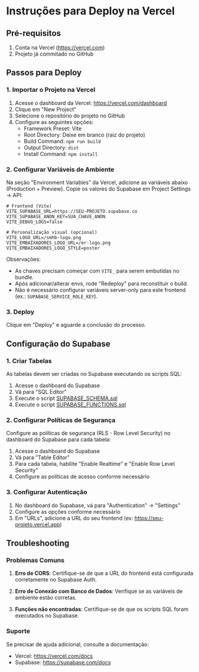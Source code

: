 # Instruções para Deploy na Vercel

## Pré-requisitos

1. Conta na Vercel (https://vercel.com)
2. Projeto já commitado no GitHub

## Passos para Deploy

### 1. Importar o Projeto na Vercel

1. Acesse o dashboard da Vercel: https://vercel.com/dashboard
2. Clique em "New Project"
3. Selecione o repositório do projeto no GitHub
4. Configure as seguintes opções:
   - Framework Preset: Vite
   - Root Directory: Deixe em branco (raiz do projeto)
   - Build Command: `npm run build`
   - Output Directory: `dist`
   - Install Command: `npm install`

### 2. Configurar Variáveis de Ambiente

Na seção "Environment Variables" da Vercel, adicione as variáveis abaixo (Production + Preview). Copie os valores do Supabase em Project Settings → API:

```
# Frontend (Vite)
VITE_SUPABASE_URL=https://SEU-PROJETO.supabase.co
VITE_SUPABASE_ANON_KEY=SUA_CHAVE_ANON
VITE_DEBUG_LOGS=false

# Personalização visual (opcional)
VITE_LOGO_URL=/smhb-logo.png
VITE_EMBAIXADORES_LOGO_URL=/er-logo.png
VITE_EMBAIXADORES_LOGO_STYLE=poster
```

Observações:
- As chaves precisam começar com `VITE_` para serem embutidas no bundle.
- Após adicionar/alterar envs, rode "Redeploy" para reconstituir o build.
- Não é necessário configurar variáveis server-only para este frontend (ex.: `SUPABASE_SERVICE_ROLE_KEY`).

### 3. Deploy

Clique em "Deploy" e aguarde a conclusão do processo.

## Configuração do Supabase

### 1. Criar Tabelas

As tabelas devem ser criadas no Supabase executando os scripts SQL:

1. Acesse o dashboard do Supabase
2. Vá para "SQL Editor"
3. Execute o script [SUPABASE_SCHEMA.sql](file:///c:/Users/sergi/Downloads/smhb-sistema-main/smhb-sistema-main/SUPABASE_SCHEMA.sql)
4. Execute o script [SUPABASE_FUNCTIONS.sql](file:///c:/Users/sergi/Downloads/smhb-sistema-main/smhb-sistema-main/SUPABASE_FUNCTIONS.sql)

### 2. Configurar Políticas de Segurança

Configure as políticas de segurança (RLS - Row Level Security) no dashboard do Supabase para cada tabela:

1. Acesse o dashboard do Supabase
2. Vá para "Table Editor"
3. Para cada tabela, habilite "Enable Realtime" e "Enable Row Level Security"
4. Configure as políticas de acesso conforme necessário

### 3. Configurar Autenticação

1. No dashboard do Supabase, vá para "Authentication" → "Settings"
2. Configure as opções conforme necessário
3. Em "URLs", adicione a URL do seu frontend (ex: https://seu-projeto.vercel.app)

## Troubleshooting

### Problemas Comuns

1. **Erro de CORS**: Certifique-se de que a URL do frontend está configurada corretamente no Supabase Auth.

2. **Erro de Conexão com Banco de Dados**: Verifique se as variáveis de ambiente estão corretas.

3. **Funções não encontradas**: Certifique-se de que os scripts SQL foram executados no Supabase.

### Suporte

Se precisar de ajuda adicional, consulte a documentação:
- Vercel: https://vercel.com/docs
- Supabase: https://supabase.com/docs
